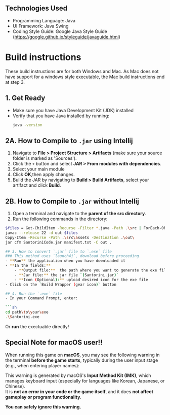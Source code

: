 ## Technologies Used
- Programming Language: Java
- UI Framework: Java Swing
- Coding Style Guide: Google Java Style Guide (https://google.github.io/styleguide/javaguide.html)

# Build instructions
These build instructions are for both Windows and Mac. As Mac does not have support for a windows style executable, the Mac build instructions end at step 3.
## 1. Get Ready
- Make sure you have Java Development Kit (JDK) installed
- Verify that you have Java installed by running:
    ```sh
  java -version
  ```

## 2A. How to Compile to `.jar` using Intellij
1. Navigate to **File > Project Structure > Artifacts** (make sure your source folder is marked as 'Sources').
2. Click the `+` button and select **JAR > From modules with dependencies**.
3. Select your main module
4. Click **OK**,then apply changes.
5. Build the JAR by navigating to **Build > Build Artifacts**, select your artifact and click **Build**.

## 2B. How to Compile to `.jar` without Intellij
1. Open a terminal and navigate to the **parent of the src directory**.
2. Run the following commands in the directory:
``` bash
$files = Get-ChildItem -Recurse -Filter *.java -Path .\src | ForEach-Object { $_.FullName }
javac --release 22 -d out $files
Copy-Item -Recurse -Path .\src\assets -Destination .\out\
jar cfm SantoriniCode.jar manifest.txt -C out .

## 3. How to convert `.jar` file to `.exe` file
### This method uses `launch4j`, download before proceeding
- **Run** the application when you have downloaded it
- **In the fields:**
    - **Output file:**  the path where you want to generate the exe file `(e.g. Santorini.exe)`
    - **Jar file:** the jar file `(Santorini.jar)`
    - **Icon (Optional):** upload desired icon for the exe file
- Click on the `Build Wrapper (gear icon)` button

## 4. Run the `.exe` file
- In your Command Prompt, enter:

```sh
cd path\to\your\exe
.\Santorini.exe
```
Or **run** the exectuable directly!

## Special Note for macOS user!!
When running this game on **macOS**, you may see the following warning in the terminal **before the game starts**, typically during the user input stage (e.g., when entering player names):

This warning is generated by macOS's **Input Method Kit (IMK)**, which manages keyboard input (especially for languages like Korean, Japanese, or Chinese).  
It is **not an error in your code or the game itself**, and it does **not affect gameplay or program functionality**.

**You can safely ignore this warning.**
